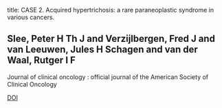 title: CASE 2. Acquired hypertrichosis: a rare paraneoplastic syndrome in various cancers.

## Slee, Peter H Th J and Verzijlbergen, Fred J and van Leeuwen, Jules H Schagen and van der Waal, Rutger I F
Journal of clinical oncology : official journal of the American Society of Clinical Oncology

<a href="https://doi.org/10.1200/JCO.2005.01.2443">DOI</a>

